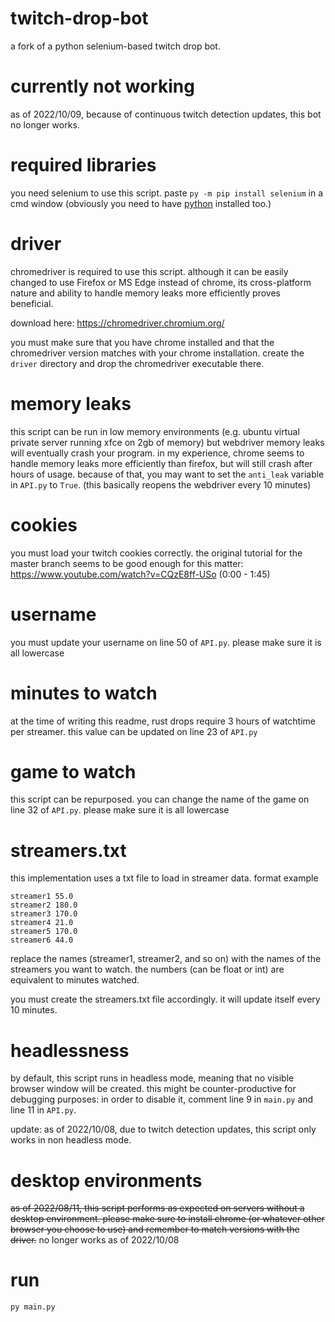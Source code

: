 # twitch-drop-bot

a fork of a python selenium-based twitch drop bot.

# currently not working

as of 2022/10/09, because of continuous twitch detection updates, this bot no longer works.

# required libraries

you need selenium to use this script.
paste `py -m pip install selenium` in a cmd window (obviously you need to have [python](https://www.python.org/) installed too.)

# driver

chromedriver is required to use this script. although it can be easily changed to use Firefox or MS Edge instead of chrome, its cross-platform nature and ability to handle memory leaks more efficiently proves beneficial.

download here: https://chromedriver.chromium.org/

you must make sure that you have chrome installed and that the chromedriver version matches with your chrome installation.
create the `driver` directory and drop the chromedriver executable there.

# memory leaks

this script can be run in low memory environments (e.g. ubuntu virtual private server running xfce on 2gb of memory) but webdriver memory leaks will eventually crash your program. in my experience, chrome seems to handle memory leaks more efficiently than firefox, but will still crash after hours of usage. because of that, you may want to set the `anti_leak` variable in `API.py` to `True`. (this basically reopens the webdriver every 10 minutes)

# cookies

you must load your twitch cookies correctly. the original tutorial for the master branch seems to be good enough for this matter: https://www.youtube.com/watch?v=CQzE8ff-USo (0:00 - 1:45)

# username

you must update your username on line 50 of `API.py`. please make sure it is all lowercase

# minutes to watch

at the time of writing this readme, rust drops require 3 hours of watchtime per streamer. this value can be updated on line 23 of `API.py`

# game to watch

this script can be repurposed. you can change the name of the game on line 32 of `API.py`. please make sure it is all lowercase

# streamers.txt

this implementation uses a txt file to load in streamer data.
format example

```
streamer1 55.0
streamer2 180.0
streamer3 170.0
streamer4 21.0
streamer5 170.0
streamer6 44.0
```

replace the names (streamer1, streamer2, and so on) with the names of the streamers you want to watch. the numbers (can be float or int) are equivalent to minutes watched. 

you must create the streamers.txt file accordingly. it will update itself every 10 minutes.

# headlessness

by default, this script runs in headless mode, meaning that no visible browser window will be created. this might be counter-productive for debugging purposes: in order to disable it, comment line 9 in `main.py` and line 11 in `API.py`.

update: as of 2022/10/08, due to twitch detection updates, this script only works in non headless mode.

# desktop environments

~~as of 2022/08/11, this script performs as expected on servers without a desktop environment. please make sure to install chrome (or whatever other browser you choose to use) and remember to match versions with the driver.~~ no longer works as of 2022/10/08

# run

`py main.py`
